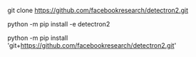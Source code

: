 git clone https://github.com/facebookresearch/detectron2.git

python -m pip install -e detectron2

python -m pip install 'git+https://github.com/facebookresearch/detectron2.git'
